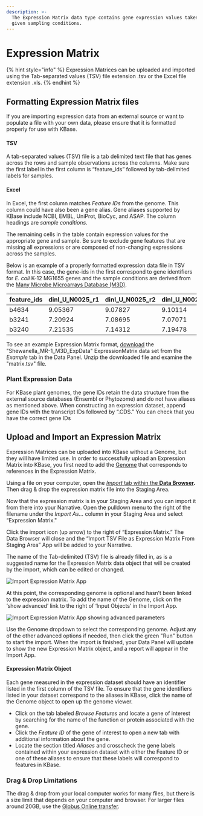 ```yaml
---
description: >-
  The Expression Matrix data type contains gene expression values taken under
  given sampling conditions.
---
```


# Expression Matrix

{% hint style="info" %}
Expression Matrices can be uploaded and imported using the Tab-separated values (TSV) file extension .tsv or the Excel file extension .xls.
{% endhint %}

## **Formatting Expression Matrix files**

If you are importing expression data from an external source or want to populate a file with your own data, please ensure that it is formatted properly for use with KBase.&#x20;

#### TSV

A tab-separated values (TSV) file is a tab delimited text file that has genes across the rows and sample observations across the columns. Make sure the first label in the first column is “feature\_ids” followed by tab-delimited labels for samples.

#### Excel

In Excel, the first column matches _Feature IDs_ from the genome. This column could have also been a gene alias. Gene aliases supported by KBase include NCBI, EMBL, UniProt, BioCyc, and ASAP. The column headings are _sample conditions_.&#x20;

The remaining cells in the table contain expression values for the appropriate gene and sample. Be sure to exclude gene features that are missing all expressions or are composed of non-changing expressions across the samples.

Below is an example of a properly formatted expression data file in TSV format. In this case, the gene-ids in the first correspond to gene identifiers for _E. coli_ K-12 MG1655 genes and the sample conditions are derived from the [Many Microbe Microarrays Database (M3D)](http://m3d.mssm.edu/about.html).

| feature\_ids | dinI\_U\_N0025\_r1 | dinI\_U\_N0025\_r2 | dinI\_U\_N0025\_r3 |
| ------------ | ------------------ | ------------------ | ------------------ |
| b4634        | 9.05367            | 9.07827            | 9.10114            |
| b3241        | 7.20924            | 7.08695            | 7.07071            |
| b3240        | 7.21535            | 7.14312            | 7.19478            |

To see an example Expression Matrix format, [download](downloads.md) the "Shewanella\_MR-1\_M3D\_ExpData" ExpressionMatrix data set from the _Example_ tab in the Data Panel. Unzip the downloaded file and examine the "matrix.tsv" file.&#x20;

### **Plant Expression Data**

For KBase plant genomes, the gene IDs retain the data structure from the external source databases (Ensembl or Phytozome) and do not have aliases as mentioned above. When constructing an expression dataset, append gene IDs with the transcript IDs followed by “.CDS." You can check that you have the correct gene IDs&#x20;

## Upload and Import an Expression Matrix

Expression Matrices can be uploaded into KBase without a Genome, but they will have limited use. In order to successfully upload an Expression Matrix into KBase, you first need to add the [Genome](genome.md) that corresponds to references in the Expression Matrix.&#x20;

Using a file on your computer, open the [_Import_ tab within the **Data Browser**](../../getting-started/narrative/add-data.md)**.** Then drag & drop the expression matrix file into the Staging Area.

Now that the expression matrix is in your Staging Area and you can import it from there into your Narrative. Open the pulldown menu to the right of the filename under the _Import As..._ column in your Staging Area and select “Expression Matrix."

Click the import icon (up arrow) to the right of “Expression Matrix.” The Data Browser will close and the “Import TSV File as Expression Matrix From Staging Area” App will be added to your Narrative.

The name of the Tab-delimited (TSV) file is already filled in, as is a suggested name for the Expression Matrix data object that will be created by the import, which can be edited or changed.

![Import Expression Matrix App](../../.gitbook/assets/ExpressionMatrix\_TSV\_Import.png)

At this point, the corresponding genome is optional and hasn’t been linked to the expression matrix. To add the name of the Genome, click on the ‘show advanced’ link to the right of ‘Input Objects’ in the Import App.

![Import Expression Matrix App showing advanced parameters](../../.gitbook/assets/ExpressionMatrix\_TSV\_advanced\_import.png)

Use the Genome dropdown to select the corresponding genome. Adjust any of the other advanced options if needed, then click the green "Run" button to start the import. When the import is finished, your Data Panel will update to show the new Expression Matrix object, and a report will appear in the Import App.&#x20;

#### Expression Matrix Object

Each gene measured in the expression dataset should have an identifier listed in the first column of the TSV file. To ensure that the gene identifiers listed in your dataset correspond to the aliases in KBase, click the name of the Genome object to open up the genome viewer.&#x20;

* Click on the tab labeled _Browse Features_ and locate a gene of interest by searching for the name of the function or protein associated with the gene.&#x20;
* Click the _Feature ID_ of the gene of interest to open a new tab with additional information about the gene.&#x20;
* Locate the section titled _Aliases_ and crosscheck the gene labels contained within your expression dataset with either the Feature ID or one of these aliases to ensure that these labels will correspond to features in KBase.

### **Drag & Drop Limitations**

The drag & drop from your local computer works for many files, but there is a size limit that depends on your computer and browser. For larger files around 20GB, use the [Globus Online transfer](../globus.md).&#x20;
